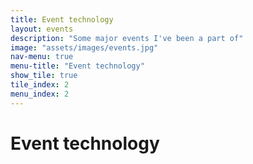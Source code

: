 ```yaml
---
title: Event technology
layout: events
description: "Some major events I've been a part of"
image: "assets/images/events.jpg"
nav-menu: true
menu-title: "Event technology"
show_tile: true
tile_index: 2
menu_index: 2
---
```


<h1>Event technology</h1>
